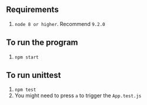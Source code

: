 ## Requirements
1. `node 8 or higher`. Recommend `9.2.0`

## To run the program
1. `npm start`

## To run unittest
1. `npm test`
1. You might need to press `a` to trigger the `App.test.js`